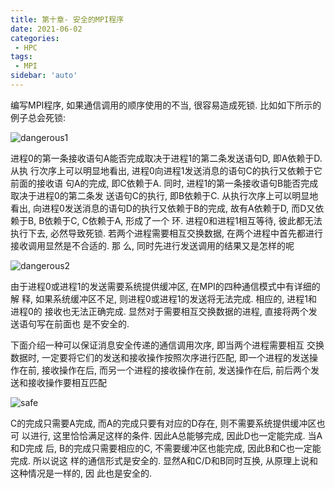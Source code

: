 ```yaml
---
title: 第十章- 安全的MPI程序
date: 2021-06-02
categories:
 - HPC
tags:
 - MPI
sidebar: 'auto'
---
```


编写MPI程序, 如果通信调用的顺序使用的不当, 很容易造成死锁. 比如如下所示的例子总会死锁:

![dangerous1](/mpi/cp10-1.png)

进程0的第一条接收语句A能否完成取决于进程1的第二条发送语句D, 即A依赖于D. 从执
行次序上可以明显地看出, 进程0向进程1发送消息的语句C的执行又依赖于它前面的接收语
句A的完成, 即C依赖于A. 同时, 进程1的第一条接收语句B能否完成取决于进程0的第二条发
送语句C的执行, 即B依赖于C. 从执行次序上可以明显地看出, 向进程0发送消息的语句D的执行又依赖于B的完成, 故有A依赖于D, 而D又依赖于B, B依赖于C, C依赖于A, 形成了一个
环. 进程0和进程1相互等待, 彼此都无法执行下去, 必然导致死锁.
若两个进程需要相互交换数据, 在两个进程中首先都进行接收调用显然是不合适的. 那
么, 同时先进行发送调用的结果又是怎样的呢

![dangerous2](/mpi/cp10-2.png)

由于进程0或进程1的发送需要系统提供缓冲区, 在MPI的四种通信模式中有详细的解
释, 如果系统缓冲区不足, 则进程0或进程1的发送将无法完成. 相应的, 进程1和进程0的
接收也无法正确完成. 显然对于需要相互交换数据的进程, 直接将两个发送语句写在前面也
是不安全的.

下面介绍一种可以保证消息安全传递的通信调用次序, 即当两个进程需要相互
交换数据时, 一定要将它们的发送和接收操作按照次序进行匹配, 即一个进程的发送操作在前, 接收操作在后, 而另一个进程的接收操作在前, 发送操作在后, 前后两个发送和接收操作要相互匹配

![safe](/mpi/cp10-3.png)

C的完成只需要A完成, 而A的完成只要有对应的D存在, 则不需要系统提供缓冲区也可
以进行, 这里恰恰满足这样的条件. 因此A总能够完成, 因此D也一定能完成. 当A和D完成
后, B的完成只需要相应的C, 不需要缓冲区也能完成, 因此B和C也一定能完成. 所以说这
样的通信形式是安全的. 显然A和C/D和B同时互换, 从原理上说和这种情况是一样的, 因
此也是安全的.
